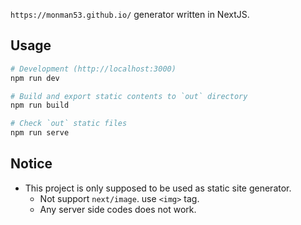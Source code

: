 `https://monman53.github.io/` generator written in NextJS.

## Usage

```bash
# Development (http://localhost:3000)
npm run dev

# Build and export static contents to `out` directory
npm run build

# Check `out` static files
npm run serve
```

## Notice

* This project is only supposed to be used as static site generator.
  * Not support `next/image`. use `<img>` tag.
  * Any server side codes does not work.